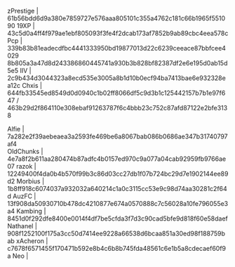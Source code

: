 zPrestige | 61b56bdd6d9a380e7859727e576aaa805101c355a4762c181c66b1965f551090
19XP | 43c5d0a4ff4f979ae1ebf805093f3fe4f2dcab173af7852b9ab89cbc4eea578c                                                                                                        
Pcp | 339b83b81eadecdfbc4441333950bd19877013d22c6239ceeace87bbfcee4029
8b805a3a47d8d243386860445741a930b3b828bf82387df2e6e195d0ab15d5e5
IIV | 2c9b434d3044323a8ecd535e3005a8b1d10b0ecf94ba7413bae6e932328ea12c                                                                                                              Chxis | 644fb33545ed8549d0d0940c1b02ff8066df5c9d3b1c125442157b7b1e97f647 / 463b29d2f864110e308ebaf91263787f6c4bbb23c752c87afd87122e2bfe3138                                         

Alfie | 7a282e2f39aebeaea3a2593fe469be6a8067bab086b0686ae347b31740797af4                                                                                                          
OldChunks | 4e7a8f2b611aa280474b87adfc4b0157ed970c9a077a04cab92959fb9766ae07
razok | 12249400f4da0b4b570f99b3c86d03cc27db1f07b724bc29d7e1902144ee89d2
Morbius | 1b8ff918c6074037a932032a640214c1a0c3115cc53e9c98d74aa30281c2f64d 
AuzFC | 13f908da50930710b478dc4210877e674a0570888c7c56028a10fe796055e3a4
Kambing | 8451d0f292dfe8400e0014f4df7be5cfda3f7d3c90cad5bfe9d818f60e58daef
Nathanel | 908f1252100f175a3cc50d7414ee9228a66538d6bcaa851a30ed98f188759bab
xAcheron | c7678f6571455f170471b592e8b4c6b8b745fda48561c6e1b5a8cdecaef60f9a
Neo |
